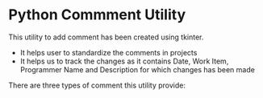 # Python Commment Utility

This utility to add comment has been created using tkinter.
- It helps user to standardize the comments in projects
- It helps us to track the changes as it contains Date, Work Item, Programmer Name and Description for which changes has been made

There are three types of comment this utility provide:

